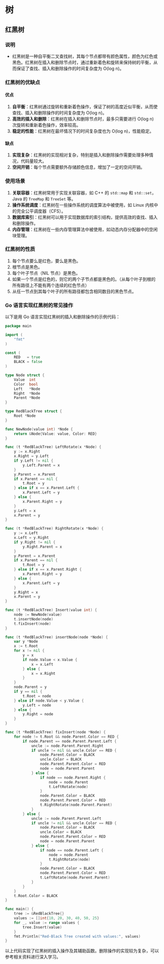 # 树

## 红黑树

<!-- notecardId: 1735205356774 -->

### 说明

- 红黑树是一种自平衡二叉查找树，其每个节点都带有颜色属性，颜色为红色或黑色。红黑树在插入和删除节点时，通过重新着色和旋转来保持树的平衡，从而保证了查找、插入和删除操作的时间复杂度为 O(log n)。

### 红黑树的优缺点

#### 优点

1. **自平衡**：红黑树通过旋转和重新着色操作，保证了树的高度近似平衡，从而使查找、插入和删除操作的时间复杂度为 O(log n)。
2. **高效的插入和删除**：红黑树在插入和删除节点时，最多只需要进行 O(log n) 次旋转和重新着色操作，效率较高。
3. **稳定的性能**：红黑树在最坏情况下的时间复杂度也为 O(log n)，性能稳定。

#### 缺点

1. **实现复杂**：红黑树的实现相对复杂，特别是插入和删除操作需要处理多种情况，代码量较大。
2. **空间开销**：每个节点需要额外存储颜色信息，增加了一定的空间开销。

### 使用场景

1. **关联容器**：红黑树常用于实现关联容器，如 C++ 的 `std::map` 和 `std::set`，Java 的 `TreeMap` 和 `TreeSet` 等。
2. **操作系统调度**：红黑树在一些操作系统的调度算法中被使用，如 Linux 内核中的完全公平调度器（CFS）。
3. **数据库索引**：红黑树可以用于实现数据库的索引结构，提供高效的查找、插入和删除操作。
4. **内存管理**：红黑树在一些内存管理算法中被使用，如动态内存分配器中的空闲块管理。

### 红黑树的性质

1. 每个节点要么是红色，要么是黑色。
2. 根节点是黑色。
3. 每个叶子节点（NIL 节点）是黑色。
4. 如果一个节点是红色的，则它的两个子节点都是黑色的。（从每个叶子到根的所有路径上不能有两个连续的红色节点）
5. 从任一节点到其每个叶子的所有路径都包含相同数目的黑色节点。

### Go 语言实现红黑树的常见操作

以下是用 Go 语言实现红黑树的插入和删除操作的示例代码：

```go
package main

import (
    "fmt"
)

const (
    RED   = true
    BLACK = false
)

type Node struct {
    Value  int
    Color  bool
    Left   *Node
    Right  *Node
    Parent *Node
}

type RedBlackTree struct {
    Root *Node
}

func NewNode(value int) *Node {
    return &Node{Value: value, Color: RED}
}

func (t *RedBlackTree) LeftRotate(x *Node) {
    y := x.Right
    x.Right = y.Left
    if y.Left != nil {
        y.Left.Parent = x
    }
    y.Parent = x.Parent
    if x.Parent == nil {
        t.Root = y
    } else if x == x.Parent.Left {
        x.Parent.Left = y
    } else {
        x.Parent.Right = y
    }
    y.Left = x
    x.Parent = y
}

func (t *RedBlackTree) RightRotate(x *Node) {
    y := x.Left
    x.Left = y.Right
    if y.Right != nil {
        y.Right.Parent = x
    }
    y.Parent = x.Parent
    if x.Parent == nil {
        t.Root = y
    } else if x == x.Parent.Right {
        x.Parent.Right = y
    } else {
        x.Parent.Left = y
    }
    y.Right = x
    x.Parent = y
}

func (t *RedBlackTree) Insert(value int) {
    node := NewNode(value)
    t.insertNode(node)
    t.fixInsert(node)
}

func (t *RedBlackTree) insertNode(node *Node) {
    var y *Node
    x := t.Root
    for x != nil {
        y = x
        if node.Value < x.Value {
            x = x.Left
        } else {
            x = x.Right
        }
    }
    node.Parent = y
    if y == nil {
        t.Root = node
    } else if node.Value < y.Value {
        y.Left = node
    } else {
        y.Right = node
    }
}

func (t *RedBlackTree) fixInsert(node *Node) {
    for node != t.Root && node.Parent.Color == RED {
        if node.Parent == node.Parent.Parent.Left {
            uncle := node.Parent.Parent.Right
            if uncle != nil && uncle.Color == RED {
                node.Parent.Color = BLACK
                uncle.Color = BLACK
                node.Parent.Parent.Color = RED
                node = node.Parent.Parent
            } else {
                if node == node.Parent.Right {
                    node = node.Parent
                    t.LeftRotate(node)
                }
                node.Parent.Color = BLACK
                node.Parent.Parent.Color = RED
                t.RightRotate(node.Parent.Parent)
            }
        } else {
            uncle := node.Parent.Parent.Left
            if uncle != nil && uncle.Color == RED {
                node.Parent.Color = BLACK
                uncle.Color = BLACK
                node.Parent.Parent.Color = RED
                node = node.Parent.Parent
            } else {
                if node == node.Parent.Left {
                    node = node.Parent
                    t.RightRotate(node)
                }
                node.Parent.Color = BLACK
                node.Parent.Parent.Color = RED
                t.LeftRotate(node.Parent.Parent)
            }
        }
    }
    t.Root.Color = BLACK
}

func main() {
    tree := &RedBlackTree{}
    values := []int{10, 20, 30, 40, 50, 25}
    for _, value := range values {
        tree.Insert(value)
    }
    fmt.Println("Red-Black Tree created with values:", values)
}
```

以上代码实现了红黑树的插入操作及其辅助函数。删除操作的实现较为复杂，可以参考相关资料进行深入学习。

